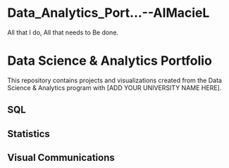 # Data_Analytics_Port...--AIMacieL
All that I do, All that needs to Be done.
# Data Science & Analytics Portfolio
This repository contains projects and visualizations created from the Data Science & Analytics program with [ADD YOUR UNIVERSITY NAME HERE].

## SQL

## Statistics

## Visual Communications
